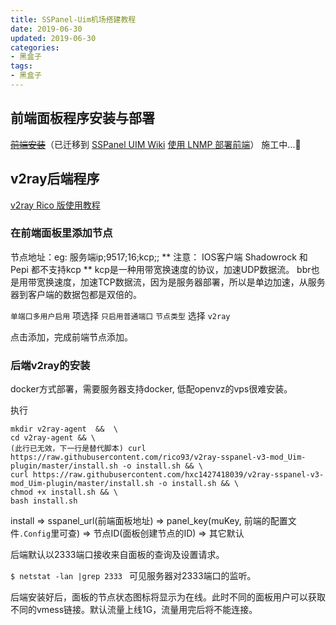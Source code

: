```yaml
---
title: SSPanel-Uim机场搭建教程
date: 2019-06-30
updated: 2019-06-30
categories:
- 黑盒子
tags:
- 黑盒子
---
```


## 前端面板程序安装与部署
~~[前端安装](https://github.com/Anankke/SSPanel-Uim/wiki/%E5%89%8D%E7%AB%AF%E5%AE%89%E8%A3%85)~~（已迁移到 [SSPanel UIM Wiki](https://wiki.sspanel.host) [使用 LNMP 部署前端](https://blog.anank.ke/w/SSPanel_with_LNMP)）
施工中...🚧

## v2ray后端程序

[v2ray Rico 版使用教程](https://github.com/Anankke/SSPanel-Uim/wiki/v2ray---Rico-%E7%89%88%E4%BD%BF%E7%94%A8%E6%95%99%E7%A8%8B)

### 在前端面板里添加节点
节点地址：eg: 服务端ip;9517;16;kcp;;
** 注意： IOS客户端 Shadowrock 和 Pepi 都不支持kcp **
kcp是一种用带宽换速度的协议，加速UDP数据流。
bbr也是用带宽换速度，加速TCP数据流，因为是服务器部署，所以是单边加速，从服务器到客户端的数据包都是双倍的。

`单端口多用户启用` 项选择 `只启用普通端口`
`节点类型` 选择 `v2ray`

点击添加，完成前端节点添加。

### 后端v2ray的安装
docker方式部署，需要服务器支持docker, 低配openvz的vps很难安装。

执行
```
mkdir v2ray-agent  &&  \
cd v2ray-agent && \
(此行已无效，下一行是替代脚本) curl https://raw.githubusercontent.com/rico93/v2ray-sspanel-v3-mod_Uim-plugin/master/install.sh -o install.sh && \ 
curl https://raw.githubusercontent.com/hxc1427418039/v2ray-sspanel-v3-mod_Uim-plugin/master/install.sh -o install.sh && \
chmod +x install.sh && \
bash install.sh
```
install => sspanel_url(前端面板地址) => panel_key(muKey, 前端的配置文件`.Config`里可查) => 节点ID(面板创建节点的ID) => 其它默认

后端默认以2333端口接收来自面板的查询及设置请求。

`$ netstat -lan |grep 2333 ` 可见服务器对2333端口的监听。

后端安装好后，面板的节点状态图标将显示为在线。此时不同的面板用户可以获取不同的vmess链接。默认流量上线1G，流量用完后将不能连接。




